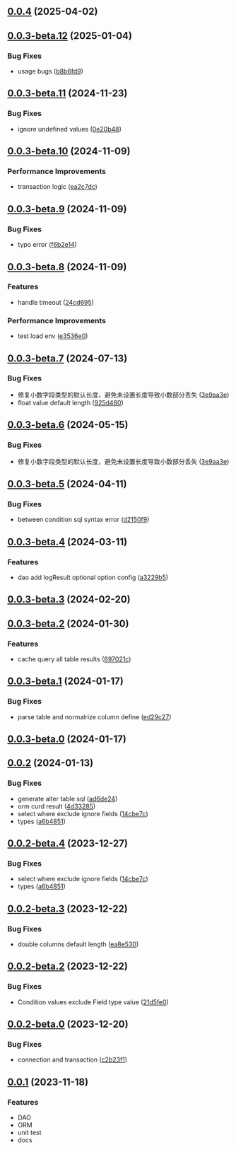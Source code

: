 ## [0.0.4](https://github.com/x-wink/wink-dao/compare/v0.0.3-beta.12...v0.0.4) (2025-04-02)



## [0.0.3-beta.12](https://github.com/x-wink/wink-dao/compare/v0.0.3-beta.11...v0.0.3-beta.12) (2025-01-04)


### Bug Fixes

* usage bugs ([b8b6fd9](https://github.com/x-wink/wink-dao/commit/b8b6fd9308f55f9b24aa008d4d8118d9fc431ef5))



## [0.0.3-beta.11](https://github.com/x-wink/wink-dao/compare/v0.0.3-beta.10...v0.0.3-beta.11) (2024-11-23)


### Bug Fixes

* ignore undefined values ([0e20b48](https://github.com/x-wink/wink-dao/commit/0e20b48850eac40ba5bea784edc4716d0b5e776d))



## [0.0.3-beta.10](https://github.com/x-wink/wink-dao/compare/v0.0.3-beta.9...v0.0.3-beta.10) (2024-11-09)


### Performance Improvements

* transaction logic ([ea2c7dc](https://github.com/x-wink/wink-dao/commit/ea2c7dca267c061fad0fe1902bf115d4888668cf))



## [0.0.3-beta.9](https://github.com/x-wink/wink-dao/compare/v0.0.3-beta.8...v0.0.3-beta.9) (2024-11-09)


### Bug Fixes

* typo error ([f6b2e14](https://github.com/x-wink/wink-dao/commit/f6b2e147ed54e3d6727fc91c891f9c9ca36e9e93))



## [0.0.3-beta.8](https://github.com/x-wink/wink-dao/compare/v0.0.3-beta.7...v0.0.3-beta.8) (2024-11-09)


### Features

* handle timeout ([24cd695](https://github.com/x-wink/wink-dao/commit/24cd6956ab3d99ab35fd6cf8d9ea8986452fca63))


### Performance Improvements

* test load env ([e3536e0](https://github.com/x-wink/wink-dao/commit/e3536e075531a1c767d2da0324ce6d64338dfd78))



## [0.0.3-beta.7](https://github.com/x-wink/wink-dao/compare/v0.0.3-beta.5...v0.0.3-beta.7) (2024-07-13)

### Bug Fixes

-   修复小数字段类型的默认长度，避免未设置长度导致小数部分丢失 ([3e9aa3e](https://github.com/x-wink/wink-dao/commit/3e9aa3e0c024f94cc4e8f11297dee3242edc4436))
-   float value default length ([925d480](https://github.com/x-wink/wink-dao/commit/925d48057077c7f24cf0ef83b377136fe280e7b0))

## [0.0.3-beta.6](https://github.com/x-wink/wink-dao/compare/v0.0.3-beta.5...v0.0.3-beta.6) (2024-05-15)

### Bug Fixes

-   修复小数字段类型的默认长度，避免未设置长度导致小数部分丢失 ([3e9aa3e](https://github.com/x-wink/wink-dao/commit/3e9aa3e0c024f94cc4e8f11297dee3242edc4436))

## [0.0.3-beta.5](https://github.com/x-wink/wink-dao/compare/v0.0.3-beta.4...v0.0.3-beta.5) (2024-04-11)

### Bug Fixes

-   between condition sql syntax error ([d2150f9](https://github.com/x-wink/wink-dao/commit/d2150f97af8fdc7354adeb64015a02bad7824eb5))

## [0.0.3-beta.4](https://github.com/x-wink/wink-dao/compare/v0.0.3-beta.3...v0.0.3-beta.4) (2024-03-11)

### Features

-   dao add logResult optional option config ([a3229b5](https://github.com/x-wink/wink-dao/commit/a3229b5f9299151023a34ee9489caaf944deeb36))

## [0.0.3-beta.3](https://github.com/x-wink/wink-dao/compare/v0.0.3-beta.2...v0.0.3-beta.3) (2024-02-20)

## [0.0.3-beta.2](https://github.com/x-wink/wink-dao/compare/v0.0.3-beta.1...v0.0.3-beta.2) (2024-01-30)

### Features

-   cache query all table results ([697021c](https://github.com/x-wink/wink-dao/commit/697021c0f659d04f1ba8491277346a82f983d91c))

## [0.0.3-beta.1](https://github.com/x-wink/wink-dao/compare/v0.0.3-beta.0...v0.0.3-beta.1) (2024-01-17)

### Bug Fixes

-   parse table and normalrize column define ([ed29c27](https://github.com/x-wink/wink-dao/commit/ed29c2787ecc562aea78c30b07fbb7a1c68e1984))

## [0.0.3-beta.0](https://github.com/x-wink/wink-dao/compare/v0.0.2...v0.0.3-beta.0) (2024-01-17)

## [0.0.2](https://github.com/x-wink/wink-dao/compare/v0.0.2-beta.3...v0.0.2) (2024-01-13)

### Bug Fixes

-   generate alter table sql ([ad6de24](https://github.com/x-wink/wink-dao/commit/ad6de24d4c330b15c1e3e80aa2cda88e805cb807))
-   orm curd result ([4d33285](https://github.com/x-wink/wink-dao/commit/4d33285321407880b1a442a77211caddf9c6d22d))
-   select where exclude ignore fields ([14cbe7c](https://github.com/x-wink/wink-dao/commit/14cbe7c6ce7950272c456e6620475371b1bdd9bd))
-   types ([a6b4851](https://github.com/x-wink/wink-dao/commit/a6b48519725c4c434912ca36a2ffe685226c3dd9))

## [0.0.2-beta.4](https://github.com/x-wink/wink-dao/compare/v0.0.2-beta.3...v0.0.2-beta.4) (2023-12-27)

### Bug Fixes

-   select where exclude ignore fields ([14cbe7c](https://github.com/x-wink/wink-dao/commit/14cbe7c6ce7950272c456e6620475371b1bdd9bd))
-   types ([a6b4851](https://github.com/x-wink/wink-dao/commit/a6b48519725c4c434912ca36a2ffe685226c3dd9))

## [0.0.2-beta.3](https://github.com/x-wink/wink-dao/compare/v0.0.2-beta.2...v0.0.2-beta.3) (2023-12-22)

### Bug Fixes

-   double columns default length ([ea8e530](https://github.com/x-wink/wink-dao/commit/ea8e53000a0942e33d46cffd9085f729828668b7))

## [0.0.2-beta.2](https://github.com/x-wink/wink-dao/compare/v0.0.2-beta.0...v0.0.2-beta.2) (2023-12-22)

### Bug Fixes

-   Condition values exclude Field type value ([21d5fe0](https://github.com/x-wink/wink-dao/commit/21d5fe0623589a281da6e6c4b765656cf3dc5f7c))

## [0.0.2-beta.0](https://github.com/x-wink/wink-dao/compare/v0.0.1...v0.0.2-beta.0) (2023-12-20)

### Bug Fixes

-   connection and transaction ([c2b23f1](https://github.com/x-wink/wink-dao/commit/c2b23f17a7525df9d136bb125f2c5ff30e41f6e4))

## [0.0.1](https://github.com/x-wink/wink-dao/compare/v2.0.5-beta.0...v0.0.1) (2023-11-18)

### Features

-   DAO
-   ORM
-   unit test
-   docs
